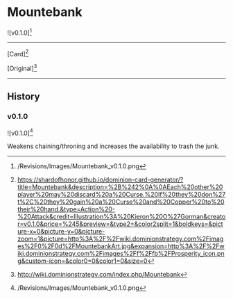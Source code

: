 # Mountebank

![v0.1.0][^v0.1.0]

---

[Card][^Card]

[Original][^Original]

---

## History

### v0.1.0

![v0.1.0][^v0.1.0]

Weakens chaining/throning and increases the availability to trash the junk.

[^v0.1.0]: /Revisions/Images/Mountebank_v0.1.0.png
[^Card]: https://shardofhonor.github.io/dominion-card-generator/?title=Mountebank&description=%2B%242%0A%0AEach%20other%20player%20may%20discard%20a%20Curse.%20If%20they%20don%27t%2C%20they%20gain%20a%20Curse%20and%20Copper%20to%20their%20hand.&type=Action%20-%20Attack&credit=Illustration%3A%20Kieron%20O%27Gorman&creator=v0.1.0&price=%245&preview=&type2=&color2split=1&boldkeys=&picture-x=0&picture-y=0&picture-zoom=1&picture=http%3A%2F%2Fwiki.dominionstrategy.com%2Fimages%2F0%2F0d%2FMountebankArt.jpg&expansion=http%3A%2F%2Fwiki.dominionstrategy.com%2Fimages%2Ff%2Ffb%2FProsperity_icon.png&custom-icon=&color0=0&color1=0&size=0
[^Original]: http://wiki.dominionstrategy.com/index.php/Mountebank
